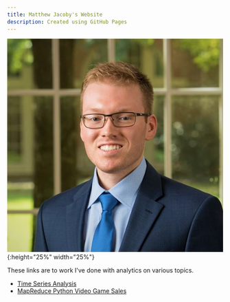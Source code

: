 ```yaml
---
title: Matthew Jacoby's Website
description: Created using GitHub Pages
---
```


![Picture of me](MatthewJacoby.jpg){:height="25%" width="25%"}

These links are to work I've done with analytics on various topics.

- [Time Series Analysis](/timeseries/index.md)
- [MapReduce Python Video Game Sales](http://github.com/mpjacoby/MRJobVideoGameSales)
